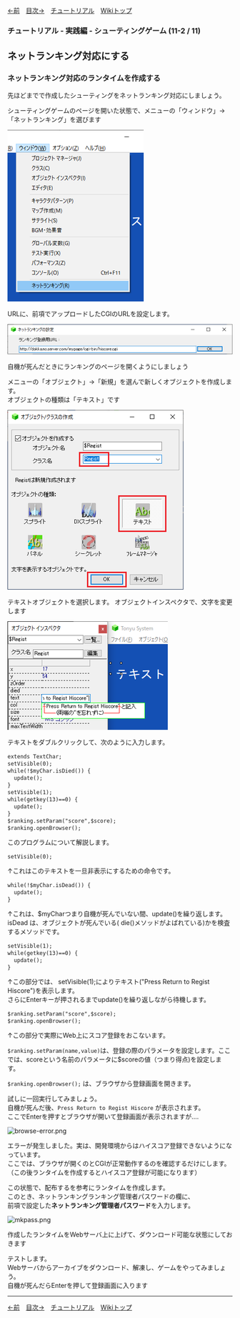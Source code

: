

[←前](./tr-stg11-1.md)&emsp;[目次→](./tutorial.md)&emsp;[チュートリアル](./tutorial.md)&emsp;[Wikiトップ](./)

### チュートリアル - 実践編 - シューティングゲーム (11-2 / 11)
## ネットランキング対応にする
### ネットランキング対応のランタイムを作成する


先ほどまでで作成したシューティングをネットランキング対応にしましょう。

シューティングゲームのページを開いた状態で、メニューの「ウィンドウ」→「ネットランキング」を選びます

![open-net-rank.png](./img/open-net-rank.png)

URLに、前項でアップロードしたCGIのURLを設定します。

![set-rank-url.png](./img/set-rank-url.png)

自機が死んだときにランキングのページを開くようにしましょう

メニューの「オブジェクト」→「新規」を選んで新しくオブジェクトを作成します。  
オブジェクトの種類は「テキスト」です

![new-text2.png](./img/new-text2.png)

テキストオブジェクトを選択します。 オブジェクトインスペクタで、文字を変更します

![setcaption.png](./img/setcaption.png)

テキストをダブルクリックして、次のように入力します。

```
extends TextChar;
setVisible(0);
while(!$myChar.isDied()) {
  update();
}
setVisible(1);
while(getkey(13)==0) {
  update();
}
$ranking.setParam("score",$score);
$ranking.openBrowser();
```

このプログラムについて解説します。

```
setVisible(0);
```
↑これはこのテキストを一旦非表示にするための命令です。

```
while(!$myChar.isDead()) {
  update();
}
```

↑これは、$myCharつまり自機が死んでいない間、update()を繰り返します。  
isDead は、オブジェクトが死んでいる( die()メソッドがよばれている)かを検査するメソッドです。

```
setVisible(1);
while(getkey(13)==0) {
  update();
}
```

↑この部分では、 setVisible(1);によりテキスト("Press Return to Regist Hiscore")を表示します。  
さらにEnterキーが押されるまでupdate()を繰り返しながら待機します。

```
$ranking.setParam("score",$score);
$ranking.openBrowser();
```

↑この部分で実際にWeb上にスコア登録をおこないます。

```$ranking.setParam(name,value)```は、登録の際のパラメータを設定します。ここでは、scoreという名前のパラメータに$scoreの値（つまり得点)を設定します。

```$ranking.openBrowser();``` は、ブラウザから登録画面を開きます。

試しに一回実行してみましょう。  
自機が死んだ後、```Press Return to Regist Hiscore``` が表示されます。  
ここでEnterを押すとブラウザが開いて登録画面が表示されますが....

![browse-error.png](./img/browse-error.png)

エラーが発生しました。実は、開発環境からはハイスコア登録できないようになっています。  
ここでは、ブラウザが開くのとCGIが正常動作するのを確認するだけにします。  
（この後ランタイムを作成するとハイスコア登録が可能になります）

この状態で、配布するを参考にランタイムを作成します。  
このとき、ネットランキングランキング管理者パスワードの欄に、  
前項で設定した**ネットランキング管理者パスワード**を入力します。

![mkpass.png](./img/mkpass.png)

作成したランタイムをWebサーバ上に上げて、ダウンロード可能な状態にしておきます

テストします。  
Webサーバからアーカイブをダウンロード、解凍し、ゲームをやってみましょう。  
自機が死んだらEnterを押して登録画面に入ります

***

[←前](./tr-stg11-1.md)&emsp;[目次→](./tutorial.md)&emsp;[チュートリアル](./tutorial.md)&emsp;[Wikiトップ](./)
